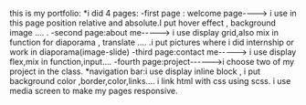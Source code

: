 this is my portfolio:
*i did 4 pages:
-first page : welcome page----> i use in this page position relative and absolute.I put hover effect , background image .... .
-second page:about me----->  i use display grid,also mix in function for diaporama , translate .... .i put  pictures where i did internship or work in diaporama(image-slide)
-third page:contact me-----> i use display flex,mix in function,input....
-fourth page:project------>i choose two of my project in the class.
*navigation bar:i use display inline block , i put background color ,border,color,links....
i link html with css using scss.
i use media screen to make my pages responsive.
